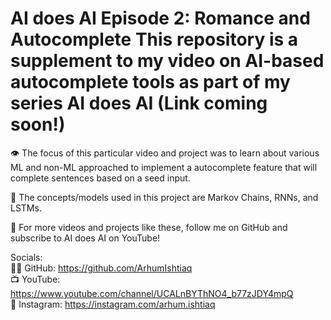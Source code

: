 # AI does AI Episode 2: Romance and Autocomplete This repository is a supplement to my video on AI-based autocomplete tools as part of my series AI does AI (Link coming soon!) 

 👁 The focus of this particular video and project was to learn about various ML and non-ML approached to implement a autocomplete feature that will complete sentences based on a seed input.
 
 🤖 The concepts/models used in this project are Markov Chains, RNNs, and LSTMs.  
 
 📝 For more videos and projects like these, follow me on GitHub and subscribe to AI does AI on YouTube!   
 
 Socials:   
 👨‍💻 GitHub: https://github.com/ArhumIshtiaq   
 📺 YouTube: https://www.youtube.com/channel/UCALnBYThNO4_b77zJDY4mpQ    
 📸 Instagram: https://instagram.com/arhum.ishtiaq  
